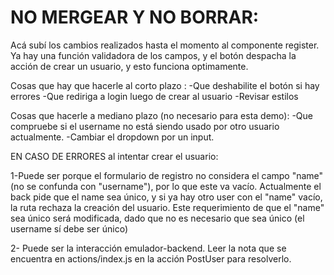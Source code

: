 # NO MERGEAR Y NO BORRAR:

Acá subí los cambios realizados hasta el momento al componente register. Ya hay una función validadora de los campos, y el botón despacha la acción de crear un usuario, y esto funciona optimamente.

Cosas que hay que hacerle al corto plazo :
-Que deshabilite el botón si hay errores
-Que rediriga a login luego de crear al usuario
-Revisar estilos

Cosas que hacerle a mediano plazo (no necesario para esta demo):
-Que compruebe si el username no está siendo usado por otro usuario actualmente.
-Cambiar el dropdown por un input.

EN CASO DE ERRORES al intentar crear el usuario:

1-Puede ser porque el formulario de registro no considera el campo "name" (no se confunda con "username"), por lo que este va vacío. Actualmente el back pide que el name sea único, y si ya hay otro user con el "name" vacío, la ruta rechaza la creación del usuario. Este requerimiento de que el "name" sea único será modificada, dado que no es necesario que sea único (el username sí debe ser único)

2- Puede ser la interacción emulador-backend. Leer la nota que se encuentra en actions/index.js en la acción PostUser para resolverlo.
 
